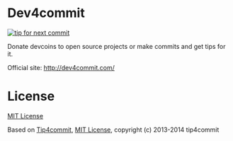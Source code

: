 Dev4commit
==========

[![tip for next commit](http://tip4commit.com/projects/560.svg)](http://tip4commit.com/projects/560)

Donate devcoins to open source projects or make commits and get tips for it.

Official site: http://dev4commit.com/


License
=======

[MIT License](https://github.com/FuzzybearBTC/peer4commit/blob/master/LICENSE)

Based on [Tip4commit](http://tip4commit.com/), [MIT License](https://github.com/tip4commit/tip4commit/blob/master/LICENSE), copyright (c) 2013-2014 tip4commit
